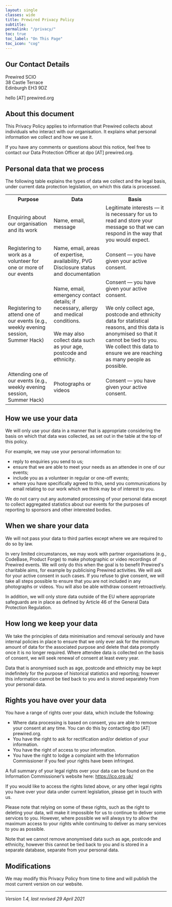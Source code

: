```yaml
---
layout: single
classes: wide
title: Prewired Privacy Policy
subtitle: 
permalink: "/privacy/"
toc: true
toc_label: "On This Page"
toc_icon: "cog"
---
```



## Our Contact Details

Prewired SCIO   
38 Castle Terrace   
Edinburgh EH3 9DZ   

hello [AT] prewired.org


## About this document

This Privacy Policy applies to information that Prewired collects about individuals who interact with our organisation. It explains what personal information we collect and how we use it.

If you have any comments or questions about this notice, feel free to contact our Data Protection Officer at dpo [AT] prewired.org.

## Personal data that we process

The following table explains the types of data we collect and the legal basis, under current data protection legislation, on which this data is processed. 

<table>
	<tr>
		<th>Purpose</th>
		<th>Data</th>
		<th>Basis</th>
	</tr>
	<tr>
		<td>Enquiring about our organisation and its work</td>
		<td>Name, email, message</td>
		<td>Legitimate interests &mdash; it is necessary for us to read and store your message so that we can respond in the way that you would expect.</td>
	</tr>
	<tr>
		<td>Registering to work as a volunteer for one or more of our events</td>
		<td>Name, email, areas of expertise, availability, PVG Disclosure status and documentation</td>
		<td>Consent &mdash;  you have given your active consent. </td>
	</tr>
	<tr>
		<td>Registering to attend one of our events (e.g., weekly evening session, Summer Hack)</td>
		<td>Name, email, emergency contact details; if necessary, allergy and medical conditions.<br><br>
		We may also collect data such as your age, postcode and ethnicity.
		</td>
		<td>Consent &mdash; you have given your active consent.<br><br>
		We only collect age, postcode and ethnicity data for statistical reasons, and this data is anonymised so that it cannot be tied to you. We collect this data to ensure we are reaching as many people as possible.
		</td>
	</tr>
		<tr>
		<td>Attending one of our events (e.g., weekly evening session, Summer Hack)</td>
		<td>Photographs or videos</td>
		<td>Consent &mdash; you have given your active consent. </td>
	</tr>
</table>



## How we use your data

We will only use your data in a manner that is appropriate considering the basis on which that data was collected, as set out in the table at the top of this policy. 

For example, we may use your personal information to:

* reply to enquiries you send to us;
* ensure that we are able to meet your needs as an attendee in one of our events;
* include you as a volunteer in regular or one-off events; 
* where you have specifically agreed to this, send you communications by email relating to our work which we think may be of interest to you.

We do not carry out any automated processing of your personal data except to collect aggregated statistics about our events for the purposes of reporting to sponsors and other interested bodies.

## When we share your data

We will not pass your data to third parties except where we are required to do so by law.

In very limited circumstances, we may work with partner organisations (e.g., CodeBase, Product Forge) to make photographic or video recordings of Prewired events. We will only do this when the goal is to benefit Prewired's charitable aims, for example by publicising Prewired activities. We will ask for your active consent in such cases. If you refuse to give consent, we will take all steps possible to ensure that you are not included in any photographs or videos. You will also be able withdraw consent retroactively.

In addition, we will only store data outside of the EU where appropriate safeguards are in place as defined by Article 46 of the General Data Protection Regulation.

## How long we keep your data

We take the principles of data minimisation and removal seriously and have internal policies in place to ensure that we only ever ask for the minimum amount of data for the associated purpose and delete that data promptly once it is no longer required. Where attendee data is collected on the basis of consent, we will seek renewal of consent at least every year.

Data that is anonymised such as age, postcode and ethnicity may be kept indefinitely for the purpose of historical statistics and reporting; however this information cannot be tied back to you and is stored separately from your personal data.

## Rights you have over your data

You have a range of rights over your data, which include the following:

* Where data processing is based on consent,  you are able to remove your consent at any time. You can do this by contacting dpo [AT] prewired.org.
* You have the right to ask for rectification and/or deletion of your information. 
* You have the right of access to your information. 
* You have the right to lodge a complaint with the Information Commissioner if you feel your rights have been infringed. 

A full summary of your legal rights over your data can be found on the Information Commissioner’s website here: <https://ico.org.uk/>

If you would like to access the rights listed above, or any other legal rights you have over your data under current legislation, please get in touch with us. 

Please note that relying on some of these rights, such as the right to deleting your data, will make it impossible for us to continue to deliver some services to you. However, where possible we will always try to allow the maximum access to your rights while continuing to deliver as many services to you as possible. 

Note that we cannot remove anonymised data such as age, postcode and ethnicity, however this cannot be tied back to you and is stored in a separate database, separate from your personal data.

## Modifications
We may modify this Privacy Policy from time to time and will publish the most current version on our website.


----

*Version 1.4, last revised 29 April 2021*


